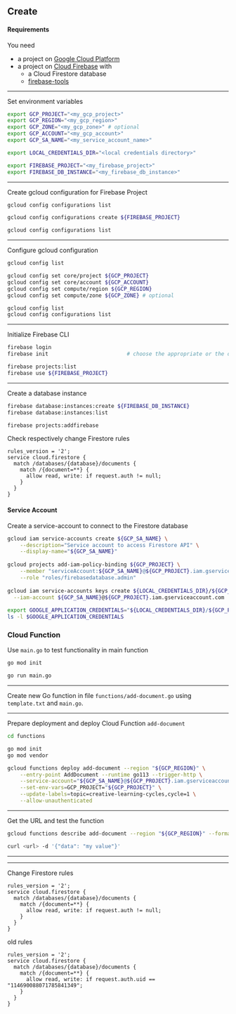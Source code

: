 ## Create

#### Requirements

You need 

- a project on [Google Cloud Platform](https://console.cloud.google.com/) 
- a project on [Cloud Firebase](https://console.firebase.google.com/) with 
    - a Cloud Firestore database 
    - [firebase-tools](https://firebase.google.com/docs/cli)
---

Set environment variables

```bash
export GCP_PROJECT="<my_gcp_project>"
export GCP_REGION="<my_gcp_region>"
export GCP_ZONE="<my_gcp_zone>" # optional
export GCP_ACCOUNT="<my_gcp_account>"
export GCP_SA_NAME="<my_service_account_name>"

export LOCAL_CREDENTIALS_DIR="<local credentials directory>"

export FIREBASE_PROJECT="<my_firebase_project>"
export FIREBASE_DB_INSTANCE="<my_firebase_db_instance>"
```
---

Create gcloud configuration for Firebase Project
```bash
gcloud config configurations list

gcloud config configurations create ${FIREBASE_PROJECT}

gcloud config configurations list
```
---

Configure gcloud configuration
```bash
gcloud config list

gcloud config set core/project ${GCP_PROJECT}
gcloud config set core/account ${GCP_ACCOUNT}
gcloud config set compute/region ${GCP_REGION}
gcloud config set compute/zone ${GCP_ZONE} # optional

gcloud config list
gcloud config configurations list
```
---

Initialize Firebase CLI
```bash
firebase login
firebase init                         # choose the appropriate or the default resp.

firebase projects:list
firebase use ${FIREBASE_PROJECT}
```
---

Create a database instance
```bash
firebase database:instances:create ${FIREBASE_DB_INSTANCE}
firebase database:instances:list

firebase projects:addfirebase
```

Check respectively change Firestore rules
```text
rules_version = '2';
service cloud.firestore {
  match /databases/{database}/documents {
    match /{document=**} {
      allow read, write: if request.auth != null;
    }
  }
}
```


#### Service Account

Create a service-account to connect to the Firestore database
```bash
gcloud iam service-accounts create ${GCP_SA_NAME} \
    --description="Service account to access Firestore API" \
    --display-name="${GCP_SA_NAME}"
    
gcloud projects add-iam-policy-binding ${GCP_PROJECT} \
    --member "serviceAccount:${GCP_SA_NAME}@${GCP_PROJECT}.iam.gserviceaccount.com" \
    --role "roles/firebasedatabase.admin"    
      
gcloud iam service-accounts keys create ${LOCAL_CREDENTIALS_DIR}/${GCP_PROJECT}-${GCP_SA_NAME}.json \
  --iam-account ${GCP_SA_NAME}@${GCP_PROJECT}.iam.gserviceaccount.com
  
export GOOGLE_APPLICATION_CREDENTIALS="${LOCAL_CREDENTIALS_DIR}/${GCP_PROJECT}-${GCP_SA_NAME}.json"
ls -l $GOOGLE_APPLICATION_CREDENTIALS
```

### Cloud Function

Use `main.go` to test functionality in main function

```bash
go mod init

go run main.go
```

---

Create new Go function in file `functions/add-document.go` using `template.txt` and `main.go`.

---

Prepare deployment and deploy Cloud Function `add-document`

```bash
cd functions

go mod init
go mod vendor
```

```bash
gcloud functions deploy add-document --region "${GCP_REGION}" \
    --entry-point AddDocument --runtime go113 --trigger-http \
    --service-account="${GCP_SA_NAME}@${GCP_PROJECT}.iam.gserviceaccount.com" \
    --set-env-vars=GCP_PROJECT="${GCP_PROJECT}" \
    --update-labels=topic=creative-learning-cycles,cycle=1 \
    --allow-unauthenticated 
```

---

Get the URL and test the function

```bash
gcloud functions describe add-document --region "${GCP_REGION}" --format='value(httpsTrigger.url)'

curl <url> -d '{"data": "my value"}'

```

--------
------


Change Firestore rules
```text
rules_version = '2';
service cloud.firestore {
  match /databases/{database}/documents {
    match /{document=**} {
      allow read, write: if request.auth != null;
    }
  }
}
```

old rules
```text
rules_version = '2';
service cloud.firestore {
  match /databases/{database}/documents {
    match /{document=**} {
      allow read, write: if request.auth.uid == "114690088071785841349";
    }
  }
}
```








